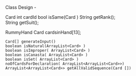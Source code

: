 Class Design - 


Card
    int cardId
    bool isSame(Card )
    String getRank();	
    String getSuit();	

RummyHand
	Card cardsinHand[13];	

	Card[] generateInput()
	boolean isNatural(ArrayList<Card> )
	boolean isImproper( ArrayList<Card> )
	boolean isCanasta( ArrayList<Card> )
	boolean isSet( ArrayList<Card> )
	noOfCardsForDeclaration( ArrayList<ArrayList<Card>>)
	ArrayList<ArrayList<Card>> getAllValidSequence(Card [])
	
	
